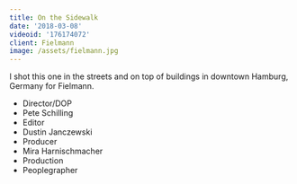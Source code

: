 ```yaml
---
title: On the Sidewalk
date: '2018-03-08'
videoid: '176174072'
client: Fielmann
image: /assets/fielmann.jpg
---
```

I shot this one in the streets and on top of buildings in downtown Hamburg, Germany for Fielmann. 

* Director/DOP
* Pete Schilling
* Editor
* Dustin Janczewski
* Producer
* Mira Harnischmacher
* Production
* Peoplegrapher
